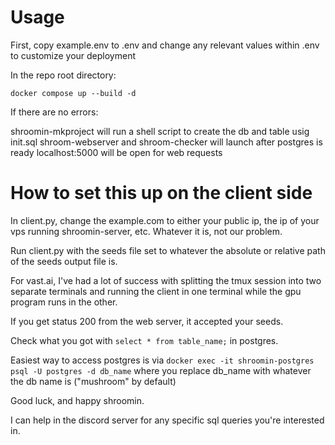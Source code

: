 # Usage

First, copy example.env to .env and change any relevant values within .env to customize your deployment

In the repo root directory:
```
docker compose up --build -d
```

If there are no errors:

shroomin-mkproject will run a shell script to create the db and table usig init.sql
shroom-webserver and shroom-checker will launch after postgres is ready
localhost:5000 will be open for web requests



# How to set this up on the client side

In client.py, change the example.com to either your public ip, the ip of your vps running shroomin-server, etc. Whatever it is, not our problem.

Run client.py with the seeds file set to whatever the absolute or relative path of the seeds output file is.

For vast.ai, I've had a lot of success with splitting the tmux session into two separate terminals and running the client in one terminal while the gpu program runs in the other.

If you get status 200 from the web server, it accepted your seeds.

Check what you got with `select * from table_name;` in postgres.

Easiest way to access postgres is via `docker exec -it shroomin-postgres psql -U postgres -d db_name` where you replace db_name with whatever the db name is ("mushroom" by default)


Good luck, and happy shroomin.

I can help in the discord server for any specific sql queries you're interested in.